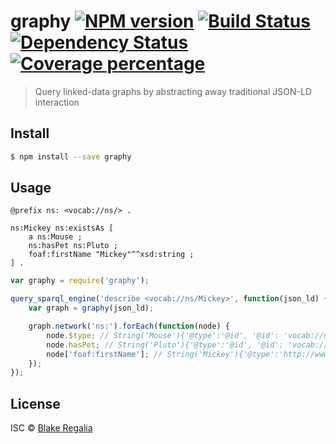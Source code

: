 # graphy [![NPM version][npm-image]][npm-url] [![Build Status][travis-image]][travis-url] [![Dependency Status][daviddm-image]][daviddm-url] [![Coverage percentage][coveralls-image]][coveralls-url]
> Query linked-data graphs by abstracting away traditional JSON-LD interaction


## Install

```sh
$ npm install --save graphy
```


## Usage

```turtle
@prefix ns: <vocab://ns/> .

ns:Mickey ns:existsAs [
	a ns:Mouse ;
	ns:hasPet ns:Pluto ;
	foaf:firstName "Mickey"^^xsd:string ;
] .
```

```js
var graphy = require('graphy');

query_sparql_engine('describe <vocab://ns/Mickey>', function(json_ld) {
	var graph = graphy(json_ld);

	graph.network('ns:').forEach(function(node) {
		node.$type; // String('Mouse'){'@type':'@id', '@id': 'vocab://ns/Mouse'}
		node.hasPet; // String('Pluto'){'@type':'@id', '@id': 'vocab://ns/Pluto'}
		node['foaf:firstName']; // String('Mickey'){'@type':'http://www.w3.org/2001/XMLSchema#string', '@value': 'Mickey'}
	});
});
```

## License

ISC © [Blake Regalia]()


[npm-image]: https://badge.fury.io/js/graphy.js.svg
[npm-url]: https://npmjs.org/package/graphy
[travis-image]: https://travis-ci.org/blake-regalia/graphy.js.svg?branch=master
[travis-url]: https://travis-ci.org/blake-regalia/graphy.js
[daviddm-image]: https://david-dm.org/blake-regalia/graphy.js.svg?theme=shields.io
[daviddm-url]: https://david-dm.org/blake-regalia/graphy.js
[coveralls-image]: https://coveralls.io/repos/blake-regalia/graphy.js/badge.svg
[coveralls-url]: https://coveralls.io/r/blake-regalia/graphy.js

